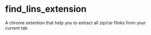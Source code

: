 # find_lins_extension
A chrome extention that help you to extract all zip/rar flinks from your current tab

